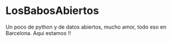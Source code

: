 # LosBabosAbiertos
Un poco de python y de datos abiertos, mucho amor, todo eso en Barcelona.
Aqui estamos !!
